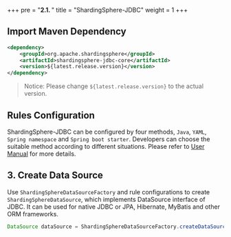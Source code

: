 +++
pre = "<b>2.1. </b>"
title = "ShardingSphere-JDBC"
weight = 1
+++

## Import Maven Dependency

```xml
<dependency>
    <groupId>org.apache.shardingsphere</groupId>
    <artifactId>shardingsphere-jdbc-core</artifactId>
    <version>${latest.release.version}</version>
</dependency>
```

> Notice: Please change `${latest.release.version}` to the actual version.

## Rules Configuration

ShardingSphere-JDBC can be configured by four methods, `Java`, `YAML`, `Spring namespace` and `Spring boot starter`. 
Developers can choose the suitable method according to different situations. 
Please refer to [User Manual](/en/user-manual/shardingsphere-jdbc/) for more details.

## 3. Create Data Source

Use `ShardingSphereDataSourceFactory` and rule configurations to create `ShardingSphereDataSource`, which implements DataSource interface of JDBC. 
It can be used for native JDBC or JPA, Hibernate, MyBatis and other ORM frameworks.

```java
DataSource dataSource = ShardingSphereDataSourceFactory.createDataSource(dataSourceMap, configurations, properties);
```
